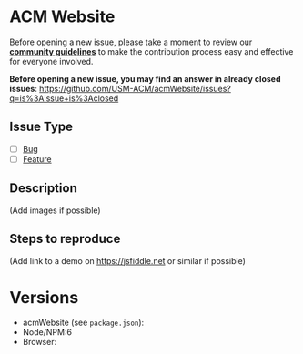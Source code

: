 # ACM Website

Before opening a new issue, please take a moment to review our [**community guidelines**](https://github.com/USM-ACM/acmWebsite/blob/master/.github/CONTRIBUTING.md) to make the contribution process easy and effective for everyone involved.

**Before opening a new issue, you may find an answer in already closed issues**:
https://github.com/USM-ACM/acmWebsite/issues?q=is%3Aissue+is%3Aclosed

## Issue Type

- [ ] [Bug](https://github.com/USM-ACM/acmWebsite/blob/master/.github/CONTRIBUTING.md#bugs)
- [ ] [Feature](https://github.com/USM-ACM/acmWebsite/blob/master/.github/CONTRIBUTING.md#features)

## Description

(Add images if possible)

## Steps to reproduce

(Add link to a demo on https://jsfiddle.net or similar if possible)

# Versions

- acmWebsite (see `package.json`):
- Node/NPM:6
- Browser:
